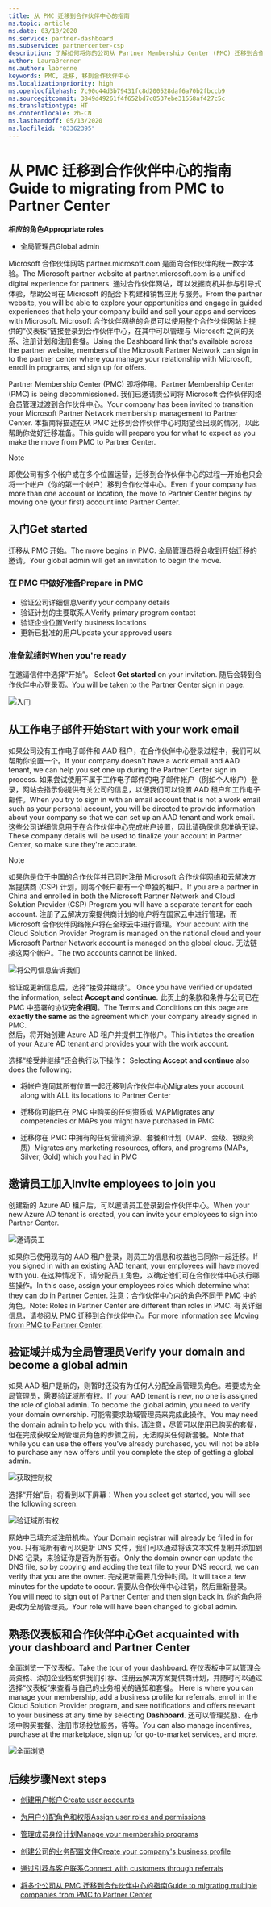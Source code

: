 ```yaml
---
title: 从 PMC 迁移到合作伙伴中心的指南
ms.topic: article
ms.date: 03/18/2020
ms.service: partner-dashboard
ms.subservice: partnercenter-csp
description: 了解如何将你的公司从 Partner Membership Center (PMC) 迁移到合作伙伴中心。
author: LauraBrenner
ms.author: labrenne
keywords: PMC, 迁移, 移到合作伙伴中心
ms.localizationpriority: high
ms.openlocfilehash: 7c90c44d3b79431fc8d200528daf6a70b2fbccb9
ms.sourcegitcommit: 3849d49261f4f652bd7c0537ebe31558af427c5c
ms.translationtype: HT
ms.contentlocale: zh-CN
ms.lasthandoff: 05/13/2020
ms.locfileid: "83362395"
---
```

# <a name="guide-to-migrating-from-pmc-to-partner-center"></a><span data-ttu-id="f388e-104">从 PMC 迁移到合作伙伴中心的指南</span><span class="sxs-lookup"><span data-stu-id="f388e-104">Guide to migrating from PMC to Partner Center</span></span>

<span data-ttu-id="f388e-105">**相应的角色**</span><span class="sxs-lookup"><span data-stu-id="f388e-105">**Appropriate roles**</span></span>

- <span data-ttu-id="f388e-106">全局管理员</span><span class="sxs-lookup"><span data-stu-id="f388e-106">Global admin</span></span>

<span data-ttu-id="f388e-107">Microsoft 合作伙伴网站 partner.microsoft.com 是面向合作伙伴的统一数字体验。</span><span class="sxs-lookup"><span data-stu-id="f388e-107">The Microsoft partner website at partner.microsoft.com is a unified digital experience for partners.</span></span> <span data-ttu-id="f388e-108">通过合作伙伴网站，可以发掘商机并参与引导式体验，帮助公司在 Microsoft 的配合下构建和销售应用与服务。</span><span class="sxs-lookup"><span data-stu-id="f388e-108">From the partner website, you will be able to explore your opportunities and engage in guided experiences that help your company build and sell your apps and services with Microsoft.</span></span> <span data-ttu-id="f388e-109">Microsoft 合作伙伴网络的会员可以使用整个合作伙伴网站上提供的“仪表板”链接登录到合作伙伴中心，在其中可以管理与 Microsoft 之间的关系、注册计划和注册套餐。</span><span class="sxs-lookup"><span data-stu-id="f388e-109">Using the Dashboard link that's available across the partner website, members of the Microsoft Partner Network can sign in to the partner center where you  manage your relationship with Microsoft, enroll in programs, and sign up for offers.</span></span>

<span data-ttu-id="f388e-110">Partner Membership Center (PMC) 即将停用。</span><span class="sxs-lookup"><span data-stu-id="f388e-110">Partner Membership Center (PMC) is being decommissioned.</span></span> <span data-ttu-id="f388e-111">我们已邀请贵公司将 Microsoft 合作伙伴网络会员管理过渡到合作伙伴中心。</span><span class="sxs-lookup"><span data-stu-id="f388e-111">Your company has been invited to transition your Microsoft Partner Network membership management to Partner Center.</span></span> <span data-ttu-id="f388e-112">本指南将描述在从 PMC 迁移到合作伙伴中心时期望会出现的情况，以此帮助你做好迁移准备。</span><span class="sxs-lookup"><span data-stu-id="f388e-112">This guide will prepare you for what to expect as you make the move from PMC to Partner Center.</span></span>

>[!Note]
><span data-ttu-id="f388e-113">即使公司有多个帐户或在多个位置运营，迁移到合作伙伴中心的过程一开始也只会将一个帐户（你的第一个帐户）移到合作伙伴中心。</span><span class="sxs-lookup"><span data-stu-id="f388e-113">Even if your company has more than one account or location, the move to Partner Center begins by moving one (your first) account into Partner Center.</span></span>

## <a name="get-started"></a><span data-ttu-id="f388e-114">入门</span><span class="sxs-lookup"><span data-stu-id="f388e-114">Get started</span></span>

<span data-ttu-id="f388e-115">迁移从 PMC 开始。</span><span class="sxs-lookup"><span data-stu-id="f388e-115">The move begins in PMC.</span></span> <span data-ttu-id="f388e-116">全局管理员将会收到开始迁移的邀请。</span><span class="sxs-lookup"><span data-stu-id="f388e-116">Your global admin will get an invitation to begin the move.</span></span>

### <a name="prepare-in-pmc"></a><span data-ttu-id="f388e-117">在 PMC 中做好准备</span><span class="sxs-lookup"><span data-stu-id="f388e-117">Prepare in PMC</span></span>

- <span data-ttu-id="f388e-118">验证公司详细信息</span><span class="sxs-lookup"><span data-stu-id="f388e-118">Verify your company details</span></span>
- <span data-ttu-id="f388e-119">验证计划的主要联系人</span><span class="sxs-lookup"><span data-stu-id="f388e-119">Verify primary program contact</span></span>
- <span data-ttu-id="f388e-120">验证企业位置</span><span class="sxs-lookup"><span data-stu-id="f388e-120">Verify business locations</span></span>
- <span data-ttu-id="f388e-121">更新已批准的用户</span><span class="sxs-lookup"><span data-stu-id="f388e-121">Update your approved users</span></span>

### <a name="when-youre-ready"></a><span data-ttu-id="f388e-122">准备就绪时</span><span class="sxs-lookup"><span data-stu-id="f388e-122">When you're ready</span></span>

<span data-ttu-id="f388e-123">在邀请信件中选择“开始”。 </span><span class="sxs-lookup"><span data-stu-id="f388e-123">Select **Get started** on your invitation.</span></span> <span data-ttu-id="f388e-124">随后会转到合作伙伴中心登录页。</span><span class="sxs-lookup"><span data-stu-id="f388e-124">You will be taken to the Partner Center sign in page.</span></span>

![入门](images/migration/getstarted.jpg)

## <a name="start-with-your-work-email"></a><span data-ttu-id="f388e-126">从工作电子邮件开始</span><span class="sxs-lookup"><span data-stu-id="f388e-126">Start with your work email</span></span>

<span data-ttu-id="f388e-127">如果公司没有工作电子邮件和 AAD 租户，在合作伙伴中心登录过程中，我们可以帮助你设置一个。</span><span class="sxs-lookup"><span data-stu-id="f388e-127">If your company doesn't have a work email and AAD tenant, we can help you set one up during the Partner Center sign in process.</span></span> <span data-ttu-id="f388e-128">如果尝试使用不属于工作电子邮件的电子邮件帐户（例如个人帐户）登录，网站会指示你提供有关公司的信息，以便我们可以设置 AAD 租户和工作电子邮件。</span><span class="sxs-lookup"><span data-stu-id="f388e-128">When you try to sign in with an email account that is not a work email such as your personal account, you will be directed to provide information about your company so that we can set up an AAD tenant and work email.</span></span> <span data-ttu-id="f388e-129">这些公司详细信息用于在合作伙伴中心完成帐户设置，因此请确保信息准确无误。</span><span class="sxs-lookup"><span data-stu-id="f388e-129">These company details will be used to finalize your account in Partner Center, so make sure they're accurate.</span></span>

>[!Note]
><span data-ttu-id="f388e-130">如果你是位于中国的合作伙伴并已同时注册 Microsoft 合作伙伴网络和云解决方案提供商 (CSP) 计划，则每个帐户都有一个单独的租户。</span><span class="sxs-lookup"><span data-stu-id="f388e-130">If you are a partner in China and enrolled in both the Microsoft Partner Network and Cloud Solution Provider (CSP) Program you will have a separate tenant for each account.</span></span> <span data-ttu-id="f388e-131">注册了云解决方案提供商计划的帐户将在国家云中进行管理，而 Microsoft 合作伙伴网络帐户将在全球云中进行管理。</span><span class="sxs-lookup"><span data-stu-id="f388e-131">Your account with the Cloud Solution Provider Program is managed on the national cloud and your Microsoft Partner Network account is managed on the global cloud.</span></span> <span data-ttu-id="f388e-132">无法链接这两个帐户。</span><span class="sxs-lookup"><span data-stu-id="f388e-132">The two accounts cannot be linked.</span></span>

![将公司信息告诉我们](images/migration/newtellusabout.png)

<span data-ttu-id="f388e-134">验证或更新信息后，选择“接受并继续”。 </span><span class="sxs-lookup"><span data-stu-id="f388e-134">Once you have verified or updated the information, select **Accept and continue**.</span></span>
<span data-ttu-id="f388e-135">此页上的条款和条件与公司已在 PMC 中签署的协议**完全相同**。</span><span class="sxs-lookup"><span data-stu-id="f388e-135">The Terms and Conditions on this page are **exactly the same** as the agreement which your company already signed in PMC.</span></span>  
<span data-ttu-id="f388e-136">然后，将开始创建 Azure AD 租户并提供工作帐户。</span><span class="sxs-lookup"><span data-stu-id="f388e-136">This initiates the creation of your Azure AD tenant and provides your with the work account.</span></span>

<span data-ttu-id="f388e-137">选择“接受并继续”还会执行以下操作： </span><span class="sxs-lookup"><span data-stu-id="f388e-137">Selecting **Accept and continue** also does the following:</span></span>

- <span data-ttu-id="f388e-138">将帐户连同其所有位置一起迁移到合作伙伴中心</span><span class="sxs-lookup"><span data-stu-id="f388e-138">Migrates your account along with ALL its locations to Partner Center</span></span>

- <span data-ttu-id="f388e-139">迁移你可能已在 PMC 中购买的任何资质或 MAP</span><span class="sxs-lookup"><span data-stu-id="f388e-139">Migrates any competencies or MAPs you might have purchased in PMC</span></span>

- <span data-ttu-id="f388e-140">迁移你在 PMC 中拥有的任何营销资源、套餐和计划（MAP、金级、银级资质）</span><span class="sxs-lookup"><span data-stu-id="f388e-140">Migrates any marketing resources, offers, and programs (MAPs, Silver, Gold) which you had in PMC</span></span>

## <a name="invite-employees-to-join-you"></a><span data-ttu-id="f388e-141">邀请员工加入</span><span class="sxs-lookup"><span data-stu-id="f388e-141">Invite employees to join you</span></span>

<span data-ttu-id="f388e-142">创建新的 Azure AD 租户后，可以邀请员工登录到合作伙伴中心。</span><span class="sxs-lookup"><span data-stu-id="f388e-142">When your new Azure AD tenant is created, you can invite your employees to sign into Partner Center.</span></span>

![邀请员工](images/migration/invite.png)

<span data-ttu-id="f388e-144">如果你已使用现有的 AAD 租户登录，则员工的信息和权益也已同你一起迁移。</span><span class="sxs-lookup"><span data-stu-id="f388e-144">If you signed in with an existing AAD tenant, your employees will have moved with you.</span></span> <span data-ttu-id="f388e-145">在这种情况下，请分配员工角色，以确定他们可在合作伙伴中心执行哪些操作。</span><span class="sxs-lookup"><span data-stu-id="f388e-145">In this case, assign your employees roles which determine what they can do in Partner Center.</span></span> <span data-ttu-id="f388e-146">注意：合作伙伴中心内的角色不同于 PMC 中的角色。</span><span class="sxs-lookup"><span data-stu-id="f388e-146">Note: Roles in Partner Center are different than roles in PMC.</span></span> <span data-ttu-id="f388e-147">有关详细信息，请参阅[从 PMC 迁移到合作伙伴中心](move-pmc-pc-map.md)。</span><span class="sxs-lookup"><span data-stu-id="f388e-147">For more information see [Moving from PMC to Partner Center](move-pmc-pc-map.md).</span></span>

## <a name="verify-your-domain-and-become-a-global-admin"></a><span data-ttu-id="f388e-148">验证域并成为全局管理员</span><span class="sxs-lookup"><span data-stu-id="f388e-148">Verify your domain and become a global admin</span></span>  

<span data-ttu-id="f388e-149">如果 AAD 租户是新的，则暂时还没有为任何人分配全局管理员角色。若要成为全局管理员，需要验证域所有权。</span><span class="sxs-lookup"><span data-stu-id="f388e-149">If your AAD tenant is new, no one is assigned the role of global admin. To become the global admin, you need to verify your domain ownership.</span></span> <span data-ttu-id="f388e-150">可能需要求助域管理员来完成此操作。</span><span class="sxs-lookup"><span data-stu-id="f388e-150">You may need the domain admin to help you with this.</span></span> <span data-ttu-id="f388e-151">请注意，尽管可以使用已购买的套餐，但在完成获取全局管理员角色的步骤之前，无法购买任何新套餐。</span><span class="sxs-lookup"><span data-stu-id="f388e-151">Note that while you can use the offers you've already purchased, you will not be able to purchase any new offers until you complete the step of getting a global admin.</span></span>

![获取控制权](images/migration/takecontrol.png)

<span data-ttu-id="f388e-153">选择“开始”后，将看到以下屏幕：</span><span class="sxs-lookup"><span data-stu-id="f388e-153">When you select get started, you will see the following screen:</span></span>

![验证域所有权](images/migration/verifytxt.png)

<span data-ttu-id="f388e-155">网站中已填充域注册机构。</span><span class="sxs-lookup"><span data-stu-id="f388e-155">Your Domain registrar will already be filled in for you.</span></span> <span data-ttu-id="f388e-156">只有域所有者可以更新 DNS 文件，我们可以通过将该文本文件复制并添加到 DNS 记录，来验证你是否为所有者。</span><span class="sxs-lookup"><span data-stu-id="f388e-156">Only the domain owner can update the DNS file, so by copying and adding the text file to your DNS record, we can verify that you are the owner.</span></span> <span data-ttu-id="f388e-157">完成更新需要几分钟时间。</span><span class="sxs-lookup"><span data-stu-id="f388e-157">It will take a few minutes for the update to occur.</span></span> <span data-ttu-id="f388e-158">需要从合作伙伴中心注销，然后重新登录。</span><span class="sxs-lookup"><span data-stu-id="f388e-158">You will need to sign out of Partner Center and then sign back in.</span></span> <span data-ttu-id="f388e-159">你的角色将更改为全局管理员。</span><span class="sxs-lookup"><span data-stu-id="f388e-159">Your role will have been changed to global admin.</span></span>

## <a name="get-acquainted-with-your-dashboard-and-partner-center"></a><span data-ttu-id="f388e-160">熟悉仪表板和合作伙伴中心</span><span class="sxs-lookup"><span data-stu-id="f388e-160">Get acquainted with your dashboard and Partner Center</span></span>

<span data-ttu-id="f388e-161">全面浏览一下仪表板。</span><span class="sxs-lookup"><span data-stu-id="f388e-161">Take the tour of your dashboard.</span></span> <span data-ttu-id="f388e-162">在仪表板中可以管理会员资格、添加企业档案供我们引荐、注册云解决方案提供商计划，并随时可以通过选择“仪表板”来查看与自己的业务相关的通知和套餐。 </span><span class="sxs-lookup"><span data-stu-id="f388e-162">Here is where you can manage your membership, add a business profile for referrals, enroll in the Cloud Solution Provider program, and see notifications and offers relevant to your business at any time by selecting **Dashboard**.</span></span> <span data-ttu-id="f388e-163">还可以管理奖励、在市场中购买套餐、注册市场投放服务，等等。</span><span class="sxs-lookup"><span data-stu-id="f388e-163">You can also manage incentives, purchase at the marketplace, sign up for go-to-market services, and more.</span></span>  

![全面浏览](images/migration/fre.png)

## <a name="next-steps"></a><span data-ttu-id="f388e-165">后续步骤</span><span class="sxs-lookup"><span data-stu-id="f388e-165">Next steps</span></span>

- [<span data-ttu-id="f388e-166">创建用户帐户</span><span class="sxs-lookup"><span data-stu-id="f388e-166">Create user accounts</span></span>](create-user-accounts-and-set-permissions.md)

- [<span data-ttu-id="f388e-167">为用户分配角色和权限</span><span class="sxs-lookup"><span data-stu-id="f388e-167">Assign user roles and permissions</span></span>](permissions-overview.md)

- [<span data-ttu-id="f388e-168">管理成员身份计划</span><span class="sxs-lookup"><span data-stu-id="f388e-168">Manage your membership programs</span></span>](renew-mpn-offers.md)

- [<span data-ttu-id="f388e-169">创建公司的业务配置文件</span><span class="sxs-lookup"><span data-stu-id="f388e-169">Create your company's business profile</span></span>](create-a-marketing-profile.md)

- [<span data-ttu-id="f388e-170">通过引荐与客户联系</span><span class="sxs-lookup"><span data-stu-id="f388e-170">Connect with customers through referrals</span></span>](responding-to-referrals.md)

- [<span data-ttu-id="f388e-171">将多个公司从 PMC 迁移到合作伙伴中心的指南</span><span class="sxs-lookup"><span data-stu-id="f388e-171">Guide to migrating multiple companies from PMC to Partner Center</span></span>](move-multiple-companies.md)
